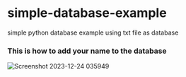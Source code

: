 # simple-database-example
simple python database example using txt file as database

### This is how to add your name to the database
![Screenshot 2023-12-24 035949](https://github.com/NotIcee12321/simple-database-example/assets/102859875/2d9dc364-4879-4731-b34d-e11f50f0e708)
